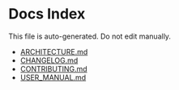 # Docs Index

This file is auto-generated. Do not edit manually.

*   [ARCHITECTURE.md](docs/ARCHITECTURE.md)
*   [CHANGELOG.md](docs/CHANGELOG.md)
*   [CONTRIBUTING.md](docs/CONTRIBUTING.md)
*   [USER_MANUAL.md](docs/USER_MANUAL.md)
